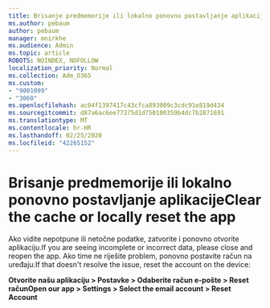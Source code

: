```yaml
---
title: Brisanje predmemorije ili lokalno ponovno postavljanje aplikacije
ms.author: pebaum
author: pebaum
manager: mnirkhe
ms.audience: Admin
ms.topic: article
ROBOTS: NOINDEX, NOFOLLOW
localization_priority: Normal
ms.collection: Adm_O365
ms.custom:
- "9001099"
- "3060"
ms.openlocfilehash: ac04f1397417c43cfca893009c3cdc91e819d434
ms.sourcegitcommit: d87a6ac6ee77375d1d750100359b4dc7b2871691
ms.translationtype: MT
ms.contentlocale: hr-HR
ms.lasthandoff: 02/25/2020
ms.locfileid: "42265152"
---
```

# <a name="clear-the-cache-or-locally-reset-the-app"></a><span data-ttu-id="96576-102">Brisanje predmemorije ili lokalno ponovno postavljanje aplikacije</span><span class="sxs-lookup"><span data-stu-id="96576-102">Clear the cache or locally reset the app</span></span>

<span data-ttu-id="96576-103">Ako vidite nepotpune ili netočne podatke, zatvorite i ponovno otvorite aplikaciju.</span><span class="sxs-lookup"><span data-stu-id="96576-103">If you are seeing incomplete or incorrect data, please close and reopen the app.</span></span>  <span data-ttu-id="96576-104">Ako time ne riješite problem, ponovno postavite račun na uređaju:</span><span class="sxs-lookup"><span data-stu-id="96576-104">If that doesn't resolve the issue, reset the account on the device:</span></span> 

<span data-ttu-id="96576-105">**Otvorite našu aplikaciju > Postavke > Odaberite račun e-pošte > Reset račun**</span><span class="sxs-lookup"><span data-stu-id="96576-105">**Open our app > Settings > Select the email account > Reset Account**</span></span>